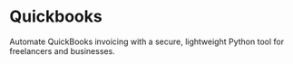 # Quickbooks
Automate QuickBooks invoicing with a secure, lightweight Python tool for freelancers and businesses.
